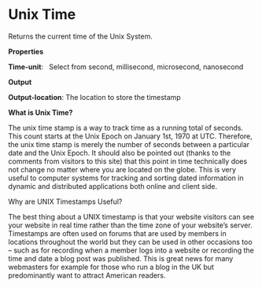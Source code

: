 # Unix Time

Returns the current time of the Unix System.

 **Properties**
 

**Time-unit**:   Select from second, millisecond, microsecond, nanosecond

 **Output**
 

**Output-location**: The location to store the timestamp

**What is Unix Time?**

The unix time stamp is a way to track time as a running total of seconds. This count starts at the Unix Epoch on January 1st, 1970 at UTC. Therefore, the unix time stamp is merely the number of seconds between a particular date and the Unix Epoch. It should also be pointed out (thanks to the comments from visitors to this site) that this point in time technically does not change no matter where you are located on the globe. This is very useful to computer systems for tracking and sorting dated information in dynamic and distributed applications both online and client side.

Why are UNIX Timestamps Useful?

The best thing about a UNIX timestamp is that your website visitors can see your website in real time rather than the time zone of your website’s server. Timestamps are often used on forums that are used by members in locations throughout the world but they can be used in other occasions too – such as for recording when a member logs into a website or recording the time and date a blog post was published. This is great news for many webmasters for example for those who run a blog in the UK but predominantly want to attract American readers.